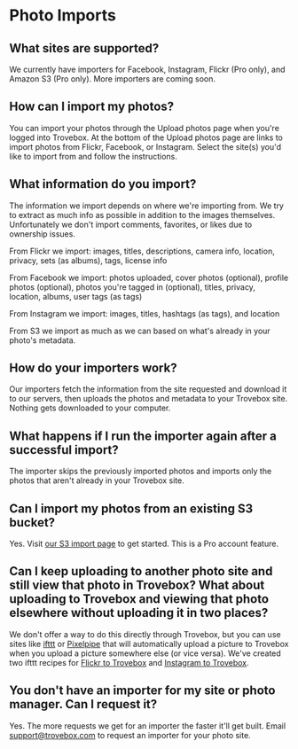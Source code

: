 Photo Imports
====================

## What sites are supported?
We currently have importers for Facebook, Instagram, Flickr (Pro only), and Amazon S3 (Pro only). More importers are coming soon.

## How can I import my photos?
You can import your photos through the Upload photos page when you're logged into Trovebox. At the bottom of the Upload photos page are links to import photos from Flickr, Facebook, or Instagram. Select the site(s) you'd like to import from and follow the instructions.

## What information do you import?
The information we import depends on where we're importing from. We try to extract as much info as possible in addition to the images themselves. Unfortunately we don't import comments, favorites, or likes due to ownership issues.

From Flickr we import: images, titles, descriptions, camera info, location, privacy, sets (as albums), tags, license info

From Facebook we import: photos uploaded, cover photos (optional), profile photos (optional), photos you're tagged in (optional), titles, privacy, location, albums, user tags (as tags)

From Instagram we import: images, titles, hashtags (as tags), and location

From S3 we import as much as we can based on what's already in your photo's metadata.

## How do your importers work?
Our importers fetch the information from the site requested and download it to our servers, then uploads the photos and metadata to your Trovebox site. Nothing gets downloaded to your computer.

## What happens if I run the importer again after a successful import?
The importer skips the previously imported photos and imports only the photos that aren't already in your Trovebox site.

## Can I import my photos from an existing S3 bucket?
Yes. Visit [our S3 import page](https://trovebox.com/for/s3/import) to get started. This is a Pro account feature.

## Can I keep uploading to another photo site and still view that photo in Trovebox? What about uploading to Trovebox and viewing that photo elsewhere without uploading it in two places?
We don't offer a way to do this directly through Trovebox, but you can use sites like <a href="http://ifttt.com">ifttt</a> or <a href="http://pi.pe">Pixelpipe</a> that will automatically upload a picture to Trovebox when you upload a picture somewhere else (or vice versa). We've created two ifttt recipes for [Flickr to Trovebox](https://ifttt.com/recipes/16965) and [Instagram to Trovebox](https://ifttt.com/recipes/16959).

## You don't have an importer for my site or photo manager. Can I request it?
Yes. The more requests we get for an importer the faster it'll get built. Email [support@trovebox.com](support@trovebox.com) to request an importer for your photo site.

